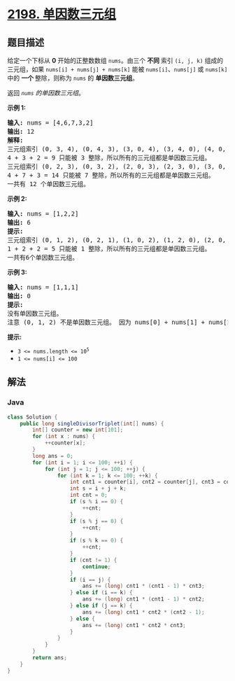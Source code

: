 # [2198. 单因数三元组](https://leetcode.cn/problems/number-of-single-divisor-triplets)

## 题目描述

<p>给定一个下标从 <strong>0</strong> 开始的正整数数组 <code>nums</code>。由三个&nbsp;<strong>不同&nbsp;</strong>索引&nbsp;<code>(i, j, k)</code> 组成的三元组，如果 <code>nums[i] + nums[j] + nums[k]</code> 能被 <code>nums[i]</code>、<code>nums[j]</code>&nbsp;或 <code>nums[k]</code> 中的&nbsp;<strong>一个&nbsp;</strong>整除，则称为 <code>nums</code> 的&nbsp;<strong>单因数三元组</strong>。</p>

<p>返回 <em><code>nums</code> 的单因数三元组</em>。</p>

<p><strong>示例 1:</strong></p>

<pre>
<strong>输入:</strong> nums = [4,6,7,3,2]
<strong>输出:</strong> 12
<strong>解释:
</strong>三元组索引 (0, 3, 4), (0, 4, 3), (3, 0, 4), (3, 4, 0), (4, 0, 3), 和 (4, 3, 0) 的值为 [4, 3, 2] (或者说排列为 [4, 3, 2]).
4 + 3 + 2 = 9 只能被 3 整除，所以所有的三元组都是单因数三元组。
三元组索引 (0, 2, 3), (0, 3, 2), (2, 0, 3), (2, 3, 0), (3, 0, 2), 和 (3, 2, 0) 的值为 [4, 7, 3]  (或者说排列为 [4, 7, 3]).
4 + 7 + 3 = 14 只能被 7 整除，所以所有的三元组都是单因数三元组。
一共有 12 个单因数三元组。
</pre>

<p><strong>示例 2:</strong></p>

<pre>
<strong>输入:</strong> nums = [1,2,2]
<strong>输出:</strong> 6
<strong>提示:</strong>
三元组索引 (0, 1, 2), (0, 2, 1), (1, 0, 2), (1, 2, 0), (2, 0, 1), 和 (2, 1, 0) 的值为 [1, 2, 2] (或者说排列为 [1, 2, 2]).
1 + 2 + 2 = 5 只能被 1 整除，所以所有的三元组都是单因数三元组。
一共有6个单因数三元组。</pre>

<p><strong>示例 3:</strong></p>

<pre>
<strong>输入:</strong> nums = [1,1,1]
<strong>输出:</strong> 0
<strong>提示:</strong>
没有单因数三元组。
注意 (0, 1, 2) 不是单因数三元组。 因为 nums[0] + nums[1] + nums[2] = 3，3 可以被 nums[0], nums[1], nums[2] 整除。
</pre>

<p><strong>提示:</strong></p>

<ul>
	<li><code>3 &lt;= nums.length &lt;= 10<sup>5</sup></code></li>
	<li><code>1 &lt;= nums[i] &lt;= 100</code></li>
</ul>

## 解法

### **Java**

```java
class Solution {
    public long singleDivisorTriplet(int[] nums) {
        int[] counter = new int[101];
        for (int x : nums) {
            ++counter[x];
        }
        long ans = 0;
        for (int i = 1; i <= 100; ++i) {
            for (int j = 1; j <= 100; ++j) {
                for (int k = 1; k <= 100; ++k) {
                    int cnt1 = counter[i], cnt2 = counter[j], cnt3 = counter[k];
                    int s = i + j + k;
                    int cnt = 0;
                    if (s % i == 0) {
                        ++cnt;
                    }
                    if (s % j == 0) {
                        ++cnt;
                    }
                    if (s % k == 0) {
                        ++cnt;
                    }
                    if (cnt != 1) {
                        continue;
                    }
                    if (i == j) {
                        ans += (long) cnt1 * (cnt1 - 1) * cnt3;
                    } else if (i == k) {
                        ans += (long) cnt1 * (cnt1 - 1) * cnt2;
                    } else if (j == k) {
                        ans += (long) cnt1 * cnt2 * (cnt2 - 1);
                    } else {
                        ans += (long) cnt1 * cnt2 * cnt3;
                    }
                }
            }
        }
        return ans;
    }
}
```
